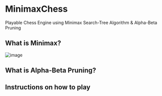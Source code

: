 # MinimaxChess

Playable Chess Engine using Minimax Search-Tree Algorithm &amp; Alpha-Beta Pruning

## What is Minimax?

![image](https://github.com/AbhishekDinesan/MinimaxChess/assets/69426715/0e773c63-f880-400a-a7f8-b597c21eb96c)

## What is Alpha-Beta Pruning?

## Instructions on how to play


